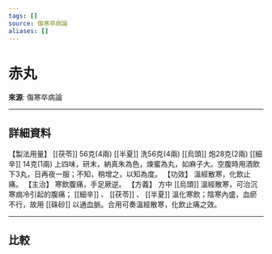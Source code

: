 ```yaml
---
tags: []
source: 傷寒卒病論
aliases: []
---
```


# 赤丸

**來源**: 傷寒卒病論  

---

## 詳細資料
【製法用量】 [[茯苓]] 56克(4兩) [[半夏]] 洗56克(4兩) [[烏頭]] 炮28克(2兩) [[細辛]] 14克(1兩)
上四味，研末，納真朱為色，煉蜜為丸，如麻子大。空腹時用酒飲下3丸，日再夜一服；不知，稍增之，以知為度。
【功效】
溫經散寒，化飲止痛。
【主治】
寒飲腹痛，手足厥逆。
【方義】
方中 [[烏頭]] 溫經散寒，可治沉寒痼冷引起的腹痛； [[細辛]] 、 [[茯苓]] 、 [[半夏]] 溫化寒飲；陰寒內盛，血瘀不行，故用 [[硃砂]] 以通血脈。合用可奏溫經散寒，化飲止痛之效。

---

## 比較
